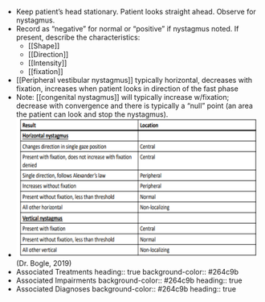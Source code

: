 - Keep patient’s head stationary. Patient looks straight ahead. Observe for nystagmus.
- Record as “negative” for normal or “positive” if nystagmus noted. If present, describe the characteristics:
	- [[Shape]]
	- [[Direction]]
	- [[Intensity]]
	- [[fixation]]
- [[Peripheral vestibular nystagmus]] typically horizontal, decreases with fixation, increases when patient looks in direction of the fast phase
- Note: [[congenital nystagmus]] will typically increase w/fixation; decrease with convergence and there is typically a “null” point (an area the patient can look and stop the nystagmus).
- ![image.png](../assets/image_1639601232446_0.png) (Dr. Bogle, 2019)
- Associated Treatments
  heading:: true
  background-color:: #264c9b
- Associated Impairments
  background-color:: #264c9b
  heading:: true
- Associated Diagnoses
  background-color:: #264c9b
  heading:: true